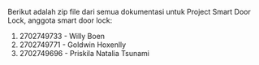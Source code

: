 Berikut adalah zip file dari semua dokumentasi untuk Project Smart Door Lock, anggota smart door lock:
1. 2702749733 - Willy Boen
2. 2702749771 - Goldwin Hoxenlly
3. 2702749696 - Priskila Natalia Tsunami
